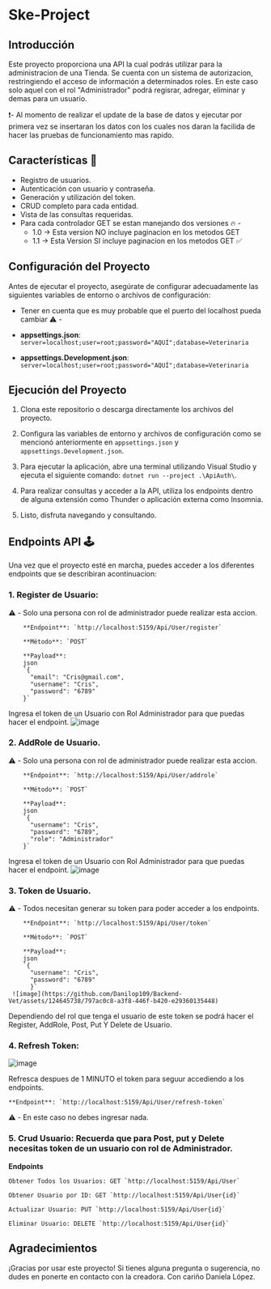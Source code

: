 # Ske-Project

## Introducción
Este proyecto proporciona una API la cual podrás utilizar para la administracion de una Tienda. Se cuenta con un sistema de autorizacion, restringiendo el acceso de información a determinados roles. En este caso solo aquel con el rol "Administrador" podrá regisrar, adregar, eliminar y demas para un usuario.

❗- Al momento de realizar el update de la base de datos y ejecutar por primera vez se insertaran los datos con los cuales nos daran la facilida de 
hacer las pruebas de funcionamiento mas rapido.

## Características 🌟

- Registro de usuarios.
- Autenticación con usuario y contraseña.
- Generación y utilización del token.
- CRUD completo para cada entidad. 
- Vista de las consultas requeridas.
- Para cada controlador GET se estan manejando dos versiones :fire: - 
  - 1.0 -> Esta version NO incluye paginacion en los metodos GET 
  - 1.1 -> Esta Version SI incluye paginacion en los metodos GET  :white_check_mark:

## Configuración del Proyecto

Antes de ejecutar el proyecto, asegúrate de configurar adecuadamente las siguientes variables de entorno o archivos de configuración:
  - Tener en cuenta que es muy probable que el puerto del localhost pueda cambiar :warning: - 

- **appsettings.json**: `server=localhost;user=root;password="AQUÍ";database=Veterinaria`
- **appsettings.Development.json**: `server=localhost;user=root;password="AQUÍ";database=Veterinaria`

## Ejecución del Proyecto

1. Clona este repositorio o descarga directamente los archivos del proyecto.

2. Configura las variables de entorno y archivos de configuración como se mencionó anteriormente en `appsettings.json` y `appsettings.Development.json`.

3. Para ejecutar la aplicación, abre una terminal utilizando Visual Studio y ejecuta el siguiente comando: `dotnet run --project .\ApiAuth\`.

4. Para realizar consultas y acceder a la API, utiliza los endpoints dentro de alguna extensión como Thunder o aplicación externa como Insomnia.
   
5. Listo, disfruta navegando y consultando.
   
## Endpoints API 🕹 

Una vez que el proyecto esté en marcha, puedes acceder a los diferentes endpoints que se describiran acontinuacion:<br>

### 1. Register de Usuario: 
 ⚠️ - Solo una persona con rol de administrador puede realizar esta accion.

        **Endpoint**: `http://localhost:5159/Api/User/register`

        **Método**: `POST`
        
        **Payload**:
        json
        `{
          "email": "Cris@gmail.com",
          "username": "Cris",
          "password": "6789"
        }`
Ingresa el token de un Usuario con Rol Administrador para que puedas hacer el endpoint.
![image](https://github.com/Danilop109/Backend-Vet/assets/124645738/b526613e-50e2-4a0a-a34e-fe5e5f3dc739)
        
### 2. AddRole de Usuario.
  ⚠️ - Solo una persona con rol de administrador puede realizar esta accion.

        **Endpoint**: `http://localhost:5159/Api/User/addrole`

        **Método**: `POST`
        
        **Payload**:
        json
        `{
          "username": "Cris",
          "password": "6789",
          "role": "Administrador"
        }`
Ingresa el token de un Usuario con Rol Administrador para que puedas hacer el endpoint.
![image](https://github.com/Danilop109/Backend-Vet/assets/124645738/b526613e-50e2-4a0a-a34e-fe5e5f3dc739)

  ### 3. Token de Usuario.
  ⚠️ - Todos necesitan generar su token para poder acceder a los endpoints.

        **Endpoint**: `http://localhost:5159/Api/User/token`

        **Método**: `POST`
        
        **Payload**:
        json
        `{
          "username": "Cris",
          "password": "6789"
          }`
     ![image](https://github.com/Danilop109/Backend-Vet/assets/124645738/797ac0c8-a3f8-446f-b420-e29360135448)
Dependiendo del rol que tenga el usuario de este token se podrá hacer el Register, AddRole, Post, Put Y Delete de Usuario.
     

### 4. Refresh Token: 
![image](https://github.com/Danilop109/Backend-Vet/assets/124645738/6baf83af-9f52-409c-8096-1ba9421cc9ef)

Refresca despues de 1 MINUTO el token para seguur accediendo a los endpoints.

    **Endpoint**: `http://localhost:5159/Api/User/refresh-token`
  ⚠️ - En este caso no debes ingresar nada.    
### 5. Crud Usuario: Recuerda que para Post, put y Delete necesitas token de un usuario con rol de Administrador.
**Endpoints**

    Obtener Todos los Usuarios: GET `http://localhost:5159/Api/User`
    
    Obtener Usuario por ID: GET `http://localhost:5159/Api/User{id}`
    
    Actualizar Usuario: PUT `http://localhost:5159/Api/User{id}`
    
    Eliminar Usuario: DELETE `http://localhost:5159/Api/User{id}`

## Agradecimientos

¡Gracias por usar este proyecto! Si tienes alguna pregunta o sugerencia, no dudes en ponerte en contacto con la creadora.
Con cariño Daniela López.